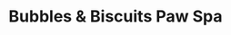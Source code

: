 ---
title: "Bubbles & Biscuits Paw Spa"
url: /astoria/bubbles-und-biscuits-paw-spa/
shop: Tiersalon
---